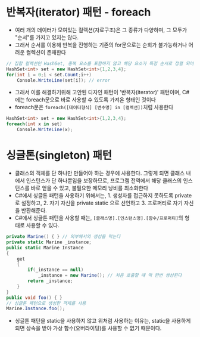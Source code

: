# 반복자(iterator) 패턴 - foreach

- 여러 개의 데이터가 모여있는 컬렉션(자료구조)은 그 종류가 다양하며, 그 모두가 "순서"를 가지고 있지는 않다.
- 그래서 순서를 이용해 반복을 진행하는 기존의 for문으로는 순회가 불가능하거나 어려운 컬렉션이 존재한다

```csharp
// 집합 컬렉션인 HashSet, 중복 요소를 포함하지 않고 해당 요소가 특정 순서로 정렬 되어 있지 않다
HashSet<int> set = new HashSet<int>{1,2,3,4};
for(int i = 0;i < set.Count;i++)
	Console.WriteLine(set[i]); // error
```

- 그래서 이를 해결하기위해 고안된 디자인 패턴이 '반복자(iterator)' 패턴이며, C#에는 foreach문으로 바로 사용할 수 있도록 가져온 형태인 것이다
- foreach문은 ```foreach([데이터형식] [변수명] in [컬렉션])```처럼 사용한다

```csharp
HashSet<int> set = new HashSet<int>{1,2,3,4};
foreach(int x in set)
	Console.WriteLine(x);
```

# 싱글톤(singleton) 패턴

- 클래스의 객체를 단 하나만 만들어야 하는 경우에 사용한다. 그렇게 되면 클래스 내에서 인스턴스가 단 하나뿐임을 보장하므로, 프로그램 전역에서 해당 클래스의 인스턴스를 바로 얻을 수 있고, 불필요한 메모리 낭비를 최소화한다
- C#에서 싱글톤 패턴을 사용하기 위해서는, 1. 생성자를 접근하지 못하도록 private로 설정하고, 2. 자기 자신을 private static 으로 선언하고 3. 프로퍼티로 자기 자신을 반환해준다.
- C#에서 싱글톤 패턴을 사용할 때는, ```[클래스명].[인스턴스명].[함수/프로퍼티]```의 형태로 사용할 수 있다.

```csharp
private Marine() { } // 외부에서의 생성을 막는다
private static Marine _instance;
public static Marine Instance
{
	get
	{
		if(_instance == null)
			_instance = new Marine(); // 처음 호출할 떄 딱 한번 생성된다
		return _instance;
	}
}
public void foo() { }
// 싱글톤 패턴으로 생성한 객체를 사용
Marine.Instance.foo();
```

- 싱글톤 패턴을 static을 사용하지 않고 위처럼 사용하는 이유는, static을 사용하게 되면 상속을 받아 가상 함수(오버라이딩)를 사용할 수 없기 때문이다.